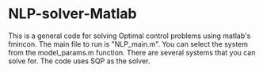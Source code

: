 # NLP-solver-Matlab
This is a general code for solving Optimal control problems using matlab's fmincon.
The main file to run is "NLP_main.m". You can select the system from the model_params.m function. 
There are several systems that you can solve for. 
The code uses SQP as the solver.
